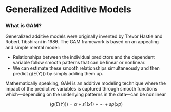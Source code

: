 # Generalized Additive Models
### What is GAM?
Generalized additive models were originally invented by Trevor Hastie and Robert Tibshirani in 1986. The GAM framework is based on an appealing and simple mental model:

* Relationships between the individual predictors and the dependent variable follow smooth patterns that can be linear or nonlinear.
* We can estimate these smooth relationships simultaneously and then predict g(E(Y))) by simply adding them up.

Mathematically speaking, GAM is an additive modeling technique where the impact of the predictive variables is captured through smooth functions which—depending on the underlying patterns in the data—can be nonlinear

$$\left(g(E(Y)))=α+s1(x1)+⋯+sp(xp\right)$$
